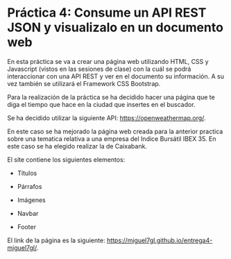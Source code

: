 # Práctica 4: Consume un API REST JSON y visualizalo en un documento web


En esta práctica se va a crear una página web utilizando HTML, CSS y Javascript (vistos en las sesiones de clase) con la cuál se podrá interaccionar con una API REST y ver en el documento su información. A su vez también se utilizará el Framework CSS Bootstrap.

Para la realización de la práctica se ha decidido hacer una página que te diga el tiempo que hace en la ciudad que insertes en el buscador.

Se ha decidido utilizar la siguiente API: https://openweathermap.org/. 

En este caso se ha mejorado la página web creada para la anterior practica sobre una tematica relativa a una empresa del Indice Bursátil IBEX 35. En este caso se ha elegido realizar la de Caixabank.

El site contiene los siguientes elementos:

- Títulos

- Párrafos

- Imágenes

- Navbar

- Footer


El link de la página es la siguiente: https://miguel7gl.github.io/entrega4-miguel7gl/.  